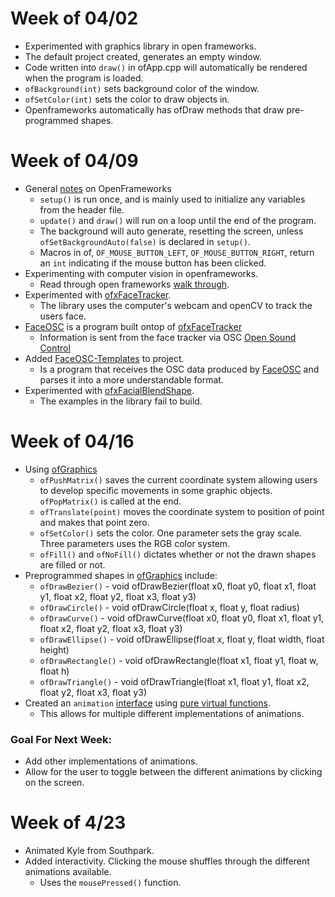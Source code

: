 # Week of 04/02
* Experimented with graphics library in open frameworks.
* The default project created, generates an empty window.
* Code written into `draw()` in ofApp.cpp will automatically be rendered when the program is loaded.
* `ofBackground(int)` sets background color of the window. 
* `ofSetColor(int)` sets the color to draw objects in.
* Openframeworks automatically has ofDraw methods that draw pre-programmed shapes.

# Week of 04/09
* General [notes](https://openframeworks.cc/ofBook/chapters/how_of_works.html) on OpenFrameworks
    * `setup()` is run once, and is mainly used to initialize any variables from the header file.
    * `update()` and `draw()` will run on a loop until the end of the program.
    * The background will auto generate, resetting the screen, unless `ofSetBackgroundAuto(false)` is declared in `setup()`.
    * Macros in of, `OF_MOUSE_BUTTON_LEFT`, `OF_MOUSE_BUTTON_RIGHT`, return an `int` indicating if the mouse button has been clicked.
* Experimenting with computer vision in openframeworks.
    * Read through open frameworks [walk through](https://openframeworks.cc/ofBook/chapters/image_processing_computer_vision.html).
* Experimented with [ofxFaceTracker](https://github.com/kylemcdonald/ofxFaceTracker).
    * The library uses the computer's webcam and openCV to track the users face.
* [FaceOSC](https://github.com/kylemcdonald/ofxFaceTracker/releases) is a program built ontop of [ofxFaceTracker](https://github.com/kylemcdonald/ofxFaceTracker)
    * Information is sent from the face tracker via OSC [Open Sound Control](https://github.com/openframeworks/ofBook/blob/master/chapters/game_design/chapter.md#so-what-is-osc-anyway)
* Added [FaceOSC-Templates](https://github.com/CreativeInquiry/FaceOSC-Templates) to project.
    * Is a program that receives the OSC data produced by [FaceOSC](https://github.com/kylemcdonald/ofxFaceTracker/releases) and parses it into a more understandable format.
* Experimented with [ofxFacialBlendShape](https://github.com/iwanao731/ofxFacialBlendShape).
    * The examples in the library fail to build.

# Week of 04/16
* Using [ofGraphics](https://openframeworks.cc/documentation/graphics/ofGraphics/)
    * `ofPushMatrix()` saves the current coordinate system allowing users to develop specific movements in some graphic objects. `ofPopMatrix()` is called at the end.
    * `ofTranslate(point)` moves the coordinate system to position of point and makes that point zero.
    * `ofSetColor()` sets the color. One parameter sets the gray scale. Three parameters uses the RGB color system.
    * `ofFill()` and `ofNoFill()` dictates whether or not the drawn shapes are filled or not.
* Preprogrammed shapes in [ofGraphics](https://openframeworks.cc/documentation/graphics/ofGraphics/) include:
    * `ofDrawBezier()` - void ofDrawBezier(float x0, float y0, float x1, float y1, float x2, float y2, float x3, float y3)
    * `ofDrawCircle()` - void ofDrawCircle(float x, float y, float radius)
    * `ofDrawCurve()` - void ofDrawCurve(float x0, float y0, float x1, float y1, float x2, float y2, float x3, float y3)
    * `ofDrawEllipse()` - void ofDrawEllipse(float x, float y, float width, float height)
    * `ofDrawRectangle()` - void ofDrawRectangle(float x1, float y1, float w, float h)
    * `ofDrawTriangle()` - void ofDrawTriangle(float x1, float y1, float x2, float y2, float x3, float y3)
* Created an `animation` [interface](https://www.tutorialspoint.com/cplusplus/cpp_interfaces.htm) using [pure virtual functions](https://www.tutorialspoint.com/cplusplus/cpp_interfaces.htm).
    * This allows for multiple different implementations of animations.
### Goal For Next Week:
* Add other implementations of animations.
* Allow for the user to toggle between the different animations by clicking on the screen.

# Week of 4/23
* Animated Kyle from Southpark.
* Added interactivity. Clicking the mouse shuffles through the different animations available.
    * Uses the `mousePressed()` function.